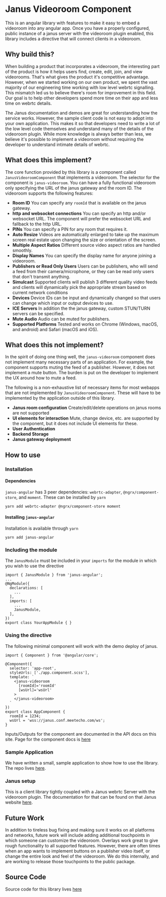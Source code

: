 # Janus Videoroom Component

This is an angular library with features to make it easy to embed a videoroom
into any angular app. Once you have a properly configured, public instance of a
janus server with the videoroom plugin enabled, this library includes a
directive that will connect clients in a videoroom.

## Why build this?

When building a product that incorporates a videoroom, the interesting part of
the product is how it helps users find, create, edit, join, and view
videorooms. That's what gives the product it's competitive advantage. However,
when we started working on our own product, we spent the vast majority of our
engineering time working with low level webrtc signalling. This mismatch led us
to believe there's room for improvement in this field. Our goal is to help
other developers spend more time on their app and less time on webrtc details.

The Janus documentation and demos are great for understanding how the service
works. However, the sample client code is not easy to adopt into your own
application. This makes it so that developers need to write a lot of the low
level code themselves and understand many of the details of the videoroom
plugin. While more knowledge is always better than less, we believe it's
possible to implement a videoroom without requiring the developer to understand
intimate details of webrtc.

## What does this implement?

The core function provided by this library is a component called `JanusVideoroomComponent` that implements a videoroom. The selector for the component is `janus-videoroom`. You can have a fully functional videoroom only specifying the URL of the janus gateway and the room ID. The videoroom supports the following features:

- **Room ID** You can specify any `roomId` that is available on the janus gateway.
- **http and websocket connections** You can specify an http and/or websocket URL. The component will prefer the websocket URL and fallback to the http URL.
- **PINs** You can specify a PIN for any room that requires it.
- **Auto Resize** Videos are automatically enlarged to take up the maximum screen real estate upon changing the size or orientation of the screen.
- **Multiple Aspect Ratios** Different source video aspect ratios are handled smoothly.
- **Display Names** You can specify the display name for anyone joining a videoroom.
- **Publishers or Read Only Users** Users can be publishers, who will send a feed from their camera/microphone, or they can be read only users that don't transmit anything.
- **Simulcast** Supported clients will publish 3 different quality video feeds and clients will dynamically pick the appropriate stream based on current network conditions
- **Devices** Device IDs can be input and dynamically changed so that users can change which input or output devices to use.
- **ICE Servers** In addition the the janus gateway, custom STUN/TURN servers can be specified.
- **Mute Audio** Audio can be muted for publishers.
- **Supported Platforms** Tested and works on Chrome (Windows, macOS, and android) and Safari (macOS and iOS).

## What does this **not** implement?

In the spirit of doing one thing well, the `janus-videoroom` component does not
implement many necessary parts of an application. For example, the component
supports muting the feed of a publisher. However, it does not implement a mute
button. The burden is put on the developer to implement the UX around how to
mute a feed.

The following is a non-exhaustive list of necessary items for most webapps that
are not implemented by `JanusVideoroomComponent`. These will have to be
implemented by the application outside of this library.

- **Janus room configuration** Create/edit/delete operations on janus rooms are not supported
- **UI elements for interaction** Mute, change device, etc. are supported by the component, but it does not include UI elements for these.
- **User Authentication**
- **Backend Storage**
- **Janus gateway deployment**


## How to use

### Installation

#### Dependencies

`janus-angular` has 3 peer dependencies: `webrtc-adapter`, `@ngrx/component-store`, and `moment`. These can be installed by `yarn`

```
yarn add webrtc-adapter @ngrx/component-store moment
```

#### Installing `janus-angular`

Installation is available through `yarn`

```
yarn add janus-angular
```

### Including the module

The `JanusModule` must be included in your `imports` for the module in which you wish to use the directive

```
import { JanusModule } from 'janus-angular';
...
@NgModule({
  declarations: [
    ...
  ],
  imports: [
    ...
    JanusModule,
  ],
})
export class YourAppModule { }
```

### Using the directive

The following minimal component will work with the demo deploy of janus.
```
import { Component } from '@angular/core';

@Component({
  selector: 'app-root',
  styleUrls: ['./app.component.scss'],
  template: `
    <janus-videoroom
      [roomId]='roomId'
      [wsUrl]='wsUrl'
    >
    </janus-videoroom>
  `
})
export class AppComponent {
  roomId = 1234;
  wsUrl = 'wss://janus.conf.meetecho.com/ws';
}
```

Inputs/Outputs for the component are documented in the API docs on this site. Page for the
component docs is [here](https://kevin29a.github.io/angular-janus/components/JanusVideoroomComponent.html)

### Sample Application

We have written a small, sample application to show how to use the library. The
repo lives [here](https://github.com/kevin29a/angular-janus-sample-app).

### Janus setup

This is a client library tightly coupled with a Janus webrtc Server with the
videoroom plugin.  The documentation for that can be found on that Janus
website [here](https://janus.conf.meetecho.com).

## Future Work

In addition to tireless bug fixing and making sure it works on all platforms
and networks, future work will include adding additional touchpoints in which
someone can customize the videoroom. Overlays work great to give rough
functionality to all supported features. However, there are often times when an
app wants to implement buttons on a publisher video itself, or change the
entire look and feel of the videoroom. We do this internally, and are working
to release those touchpoints to the public package.

## Source Code

Source code for this library lives [here](https://github.com/kevin29a/angular-janus)
